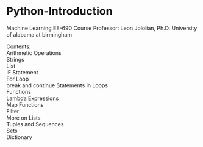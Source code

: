 # Python-Introduction
Machine Learning EE-690
Course Professor: Leon Jololian, Ph.D. 
University of alabama at birmingham

Contents:  
               Arithmetic Operations  
               Strings  
               List  
               IF Statement  
               For Loop  
               break and continue Statements in Loops  
               Functions  
               Lambda Expressions  
               Map Functions  
               Filter  
               More on Lists  
               Tuples and Sequences  
               Sets  
               Dictionary  
